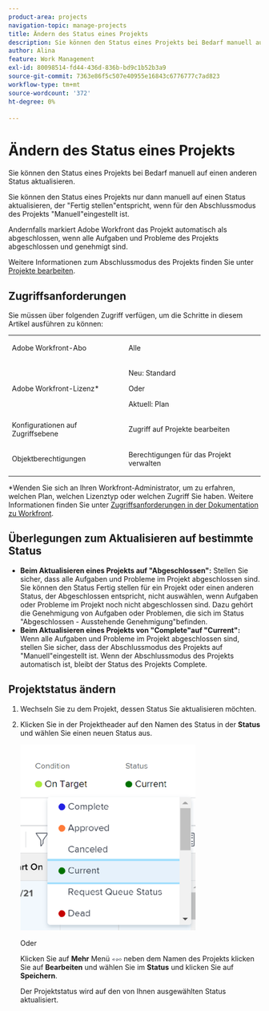 ```yaml
---
product-area: projects
navigation-topic: manage-projects
title: Ändern des Status eines Projekts
description: Sie können den Status eines Projekts bei Bedarf manuell auf einen anderen Status aktualisieren. Sie können den Status eines Projekts nur dann manuell auf einen Status aktualisieren, der "Fertig stellen"entspricht, wenn für den Abschlussmodus des Projekts "Manuell"eingestellt ist.
author: Alina
feature: Work Management
exl-id: 80098514-fd44-436d-836b-bd9c1b52b3a9
source-git-commit: 7363e86f5c507e40955e16843c6776777c7ad823
workflow-type: tm+mt
source-wordcount: '372'
ht-degree: 0%

---
```


# Ändern des Status eines Projekts

<!--Audited: 02/2024-->

Sie können den Status eines Projekts bei Bedarf manuell auf einen anderen Status aktualisieren.

Sie können den Status eines Projekts nur dann manuell auf einen Status aktualisieren, der &quot;Fertig stellen&quot;entspricht, wenn für den Abschlussmodus des Projekts &quot;Manuell&quot;eingestellt ist.

Andernfalls markiert Adobe Workfront das Projekt automatisch als abgeschlossen, wenn alle Aufgaben und Probleme des Projekts abgeschlossen und genehmigt sind.

Weitere Informationen zum Abschlussmodus des Projekts finden Sie unter [Projekte bearbeiten](/help/quicksilver/manage-work/projects/manage-projects/edit-projects.md).

## Zugriffsanforderungen

Sie müssen über folgenden Zugriff verfügen, um die Schritte in diesem Artikel ausführen zu können:

<table style="table-layout:auto"> 
 <col> 
 <col> 
 <tbody> 
  <tr> 
   <td role="rowheader">Adobe Workfront-Abo</td> 
   <td> <p>Alle</p> </td> 
  </tr> 
  <tr> 
   <td role="rowheader">Adobe Workfront-Lizenz*</td> 
   <td> <p>Neu: Standard </p> 
   Oder
   <p>Aktuell: Plan </p>
   </td> 
  </tr> 
  <tr> 
   <td role="rowheader">Konfigurationen auf Zugriffsebene</td> 
   <td> <p>Zugriff auf Projekte bearbeiten</p> </td> 
  </tr> 
  <tr> 
   <td role="rowheader">Objektberechtigungen</td> 
   <td> <p>Berechtigungen für das Projekt verwalten</p> </td> 
  </tr> 
 </tbody> 
</table>

&#42;Wenden Sie sich an Ihren Workfront-Administrator, um zu erfahren, welchen Plan, welchen Lizenztyp oder welchen Zugriff Sie haben. Weitere Informationen finden Sie unter [Zugriffsanforderungen in der Dokumentation zu Workfront](/help/quicksilver/administration-and-setup/add-users/access-levels-and-object-permissions/access-level-requirements-in-documentation.md).

## Überlegungen zum Aktualisieren auf bestimmte Status

* **Beim Aktualisieren eines Projekts auf &quot;Abgeschlossen&quot;:** Stellen Sie sicher, dass alle Aufgaben und Probleme im Projekt abgeschlossen sind. Sie können den Status Fertig stellen für ein Projekt oder einen anderen Status, der Abgeschlossen entspricht, nicht auswählen, wenn Aufgaben oder Probleme im Projekt noch nicht abgeschlossen sind. Dazu gehört die Genehmigung von Aufgaben oder Problemen, die sich im Status &quot;Abgeschlossen - Ausstehende Genehmigung&quot;befinden.
* **Beim Aktualisieren eines Projekts von &quot;Complete&quot;auf &quot;Current&quot;:** Wenn alle Aufgaben und Probleme im Projekt abgeschlossen sind, stellen Sie sicher, dass der Abschlussmodus des Projekts auf &quot;Manuell&quot;eingestellt ist. Wenn der Abschlussmodus des Projekts automatisch ist, bleibt der Status des Projekts Complete.

## Projektstatus ändern

1. Wechseln Sie zu dem Projekt, dessen Status Sie aktualisieren möchten.
1. Klicken Sie in der Projektheader auf den Namen des Status in der **Status** und wählen Sie einen neuen Status aus.

   ![](assets/change-project-status-in-header-drop-down-nwe-350x371.png)

   Oder

   Klicken Sie auf **Mehr** Menü ![](assets/qs-more-menu.png) neben dem Namen des Projekts klicken Sie auf **Bearbeiten** und wählen Sie im **Status** und klicken Sie auf **Speichern**.

   Der Projektstatus wird auf den von Ihnen ausgewählten Status aktualisiert.
